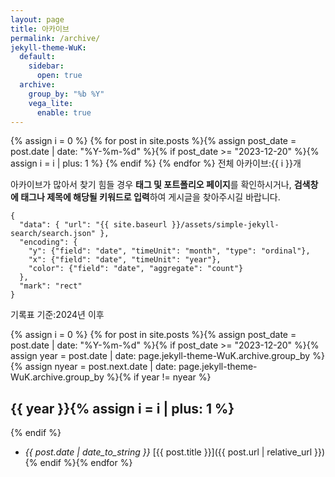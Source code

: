 ```yaml
---
layout: page
title: 아카이브
permalink: /archive/
jekyll-theme-WuK:
  default:
    sidebar:
      open: true
  archive:
    group_by: "%b %Y"
    vega_lite:
      enable: true
---
```


{% assign i = 0 %}
{% for post in site.posts %}{% assign post_date = post.date | date: "%Y-%m-%d" %}{% if post_date >= "2023-12-20" %}{% assign i = i | plus: 1 %}
{% endif %}
{% endfor %}
전체 아카이브:{{ i }}개

아카이브가 많아서 찾기 힘들 경우 **태그 및 포트폴리오 페이지**를 확인하시거나, **검색창에 태그나 제목에 해당될 키워드로 입력**하여 게시글을 찾아주시길 바랍니다.


```vega-lite
{
  "data": { "url": "{{ site.baseurl }}/assets/simple-jekyll-search/search.json" },
  "encoding": {
    "y": {"field": "date", "timeUnit": "month", "type": "ordinal"},
    "x": {"field": "date", "timeUnit": "year"},
    "color": {"field": "date", "aggregate": "count"}
  },
  "mark": "rect"
}
```

기록표 기준:2024년 이후

{% assign i = 0 %}
{% for post in site.posts %}{% assign post_date = post.date | date: "%Y-%m-%d" %}{% if post_date >= "2023-12-20" %}{% assign year = post.date | date: page.jekyll-theme-WuK.archive.group_by %}{% assign nyear = post.next.date | date: page.jekyll-theme-WuK.archive.group_by %}{% if year != nyear %}

## {{ year }}{% assign i = i | plus: 1 %}

{% endif %}
- _{{ post.date | date_to_string }}_ [{{ post.title }}]({{ post.url | relative_url }}){% endif %}{% endfor %}
